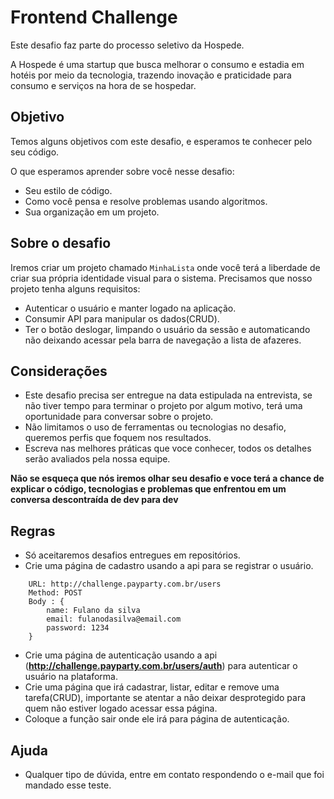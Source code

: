 # Frontend Challenge

Este desafio faz parte do processo seletivo da Hospede.

A Hospede é uma startup que busca melhorar o consumo e estadia em hotéis por meio da tecnologia, trazendo inovação e praticidade para consumo e serviços na hora de se hospedar.

## Objetivo 

Temos alguns objetivos com este desafio, e esperamos te conhecer pelo seu código. 

O que esperamos aprender sobre você nesse desafio: 
 - Seu estilo de código.
 - Como você pensa e resolve problemas usando algoritmos.
 - Sua organização em um projeto.
 

## Sobre o desafio

Iremos criar um projeto chamado `MinhaLista` onde você terá a liberdade de criar sua própria identidade visual para o sistema. Precisamos que nosso projeto tenha alguns requisitos: 

 - Autenticar o usuário e manter logado na aplicação.
 - Consumir API para manipular os dados(CRUD).
 - Ter o botão deslogar, limpando o usuário da sessão e automaticando não deixando acessar pela barra de navegação a lista de afazeres.


## Considerações 

 - Este desafio precisa ser entregue na data estipulada na entrevista, se não tiver tempo para terminar o projeto por algum motivo, terá uma oportunidade para conversar sobre o projeto.
 - Não limitamos o uso de ferramentas ou tecnologias no desafio, queremos perfis que foquem nos resultados.
 - Escreva nas melhores práticas que voce conhecer, todos os detalhes serão avaliados pela nossa equipe.
 
 **Não se esqueça que nós iremos olhar seu desafio e voce terá a chance de explicar o código, tecnologias e problemas que enfrentou em um conversa descontraída de dev para dev**

## Regras 

 - Só aceitaremos desafios entregues em repositórios.
 - Crie uma página de cadastro usando a api para se registrar o usuário.

````
    URL: http://challenge.payparty.com.br/users
    Method: POST
    Body : {
        name: Fulano da silva
        email: fulanodasilva@email.com
        password: 1234
    }

````


 - Crie uma página de autenticação usando a api (**http://challenge.payparty.com.br/users/auth**) para autenticar o usuário na plataforma.
 - Crie uma página que irá cadastrar, listar, editar e remove uma tarefa(CRUD), importante se atentar a não deixar desprotegido para quem não estiver logado acessar essa página.
 - Coloque a função sair onde ele irá para página de autenticação.

 
## Ajuda

- Qualquer tipo de dúvida, entre em contato respondendo o e-mail que foi mandado esse teste.


